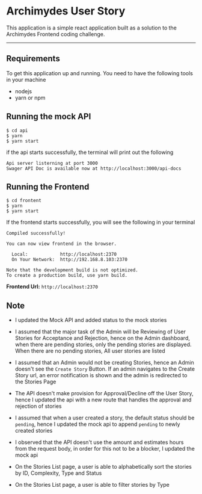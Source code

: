 # Archimydes User Story

This application is a simple react application built as a solution to the Archimydes Frontend coding challenge. 

---
## Requirements

To get this application up and running. You need to have the following tools in your machine
- nodejs
- yarn or npm

## Running the mock API
      
    $ cd api
    $ yarn
    $ yarn start
    
if the api starts successfully, the terminal will print out the following

    Api server listerning at port 3000
    Swager API Doc is available now at http://localhost:3000/api-docs

## Running the Frontend
      
    $ cd frontent
    $ yarn
    $ yarn start
    
If the frontend starts successfully, you will see the following in your terminal

    Compiled successfully!
    
    You can now view frontend in the browser.
    
      Local:            http://localhost:2370
      On Your Network:  http://192.168.8.103:2370
    
    Note that the development build is not optimized.
    To create a production build, use yarn build.

**Frontend Url:** `http://localhost:2370` 

## Note

- I updated the Mock API and added status to the mock stories

- I assumed that the major task of the Admin will be Reviewing of User Stories for Acceptance and Rejection, hence on the Admin dashboard, when there are pending stories, only the pending stories are displayed. When there are no pending stories, All user stories are listed

- I assumed that an Admin would not be creating Stories, hence an Admin doesn't see the `Create Story` Button. If an admin navigates to the Create Story url, an error notification is shown and the admin is redirected to the Stories Page

- The API doesn't make provision for Approval/Decline off the User Story, hence I updated the api with a new route that handles the approval and rejection of stories

- I assumed that when a user created a story, the default status should be `pending`, hence I updated the mock api to append `pending` to newly created stories

- I observed that the API doesn't use the amount and estimates hours from the request body, in order for this not to be a blocker, I updated the mock api 

- On the Stories List page, a user is able to alphabetically sort the stories by ID, Complexity, Type and Status  

- On the Stories List page, a user is able to filter stories by Type  